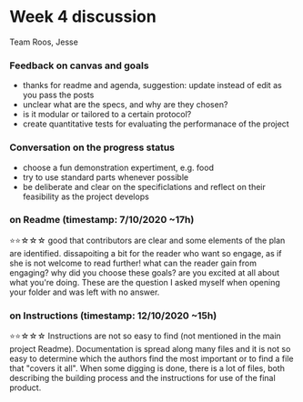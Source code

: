 # Week 4 discussion

Team Roos, Jesse

### Feedback on canvas and goals

+ thanks for readme and agenda, suggestion: update instead of edit as you pass the posts
+ unclear what are the specs, and why are they chosen?
+ is it modular or tailored to a certain protocol?
+ create quantitative tests for evaluating the performanace of the project

### Conversation on the progress status

+ choose a fun demonstration expertiment, e.g. food
+ try to use standard parts whenever possible
+ be deliberate and clear on the specificlations and reflect on their feasibility as the project develops

### on Readme (timestamp: 7/10/2020 ~17h)
⭐⭐☆☆☆
good that contributors are clear and some elements of the plan are identified.
dissapoiting a bit for the reader who want so engage, as if she is not welcome to read further!
what can the reader gain from engaging? why did you choose these goals? are you excited at all about what you're doing. These are the question I asked myself when opening your folder and was left with no answer.  

### on Instructions (timestamp: 12/10/2020 ~15h)
⭐⭐☆☆☆
Instructions are not so easy to find (not mentioned in the main project Readme). Documentation is spread along many files and it is not so easy to determine which the authors find the most important or to find a file that "covers it all". When some digging is done, there is a lot of files, both describing the building process and the instructions for use of the final product.